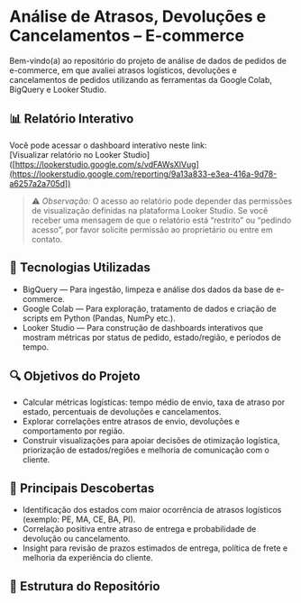 # Análise de Atrasos, Devoluções e Cancelamentos – E-commerce

Bem-vindo(a) ao repositório do projeto de análise de dados de pedidos de e-commerce, em que avaliei atrasos logísticos, devoluções e cancelamentos de pedidos utilizando as ferramentas da Google Colab, BigQuery e Looker Studio.

## 📊 Relatório Interativo

Você pode acessar o dashboard interativo neste link:  
[Visualizar relatório no Looker Studio]([https://lookerstudio.google.com/s/vdFAWsXlVug](https://lookerstudio.google.com/reporting/9a13a833-e3ea-416a-9d78-a6257a2a705d])

> ⚠️ *Observação:* O acesso ao relatório pode depender das permissões de visualização definidas na plataforma Looker Studio. Se você receber uma mensagem de que o relatório está “restrito” ou “pedindo acesso”, por favor solicite permissão ao proprietário ou entre em contato.

## 🧮 Tecnologias Utilizadas

- BigQuery — Para ingestão, limpeza e análise dos dados da base de e-commerce.  
- Google Colab — Para exploração, tratamento de dados e criação de scripts em Python (Pandas, NumPy etc.).  
- Looker Studio — Para construção de dashboards interativos que mostram métricas por status de pedido, estado/região, e períodos de tempo.

## 🔍 Objetivos do Projeto

- Calcular métricas logísticas: tempo médio de envio, taxa de atraso por estado, percentuais de devoluções e cancelamentos.  
- Explorar correlações entre atrasos de envio, devoluções e comportamento por região.  
- Construir visualizações para apoiar decisões de otimização logística, priorização de estados/regiões e melhoria de comunicação com o cliente.

## 🧩 Principais Descobertas

- Identificação dos estados com maior ocorrência de atrasos logísticos (exemplo: PE, MA, CE, BA, PI).  
- Correlação positiva entre atraso de entrega e probabilidade de devolução ou cancelamento.  
- Insight para revisão de prazos estimados de entrega, política de frete e melhoria da experiência do cliente.

## 📂 Estrutura do Repositório


